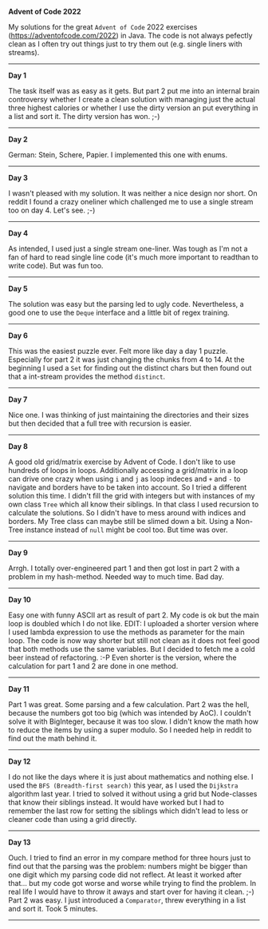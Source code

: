 **Advent of Code 2022**

My solutions for the great `Advent of Code` 2022 exercises (https://adventofcode.com/2022) in Java. The code is not always pefectly clean as I often try out things just to try them out (e.g. single liners with streams).

---

**Day 1**

The task itself was as easy as it gets. But part 2 put me into an internal brain controversy whether I create a clean solution with managing just the actual three highest calories or whether I use the dirty version an put everything in a list and sort it. The dirty version has won. ;-)

---

**Day 2**

German: Stein, Schere, Papier. I implemented this one with enums.

---

**Day 3**

I wasn't pleased  with my solution. It was neither a nice design nor short. On reddit I found a crazy oneliner which challenged me to use a single stream too on day 4. Let's see. ;-)

---

**Day 4**

As intended, I used just a single stream one-liner. Was tough as I'm not a fan of hard to read single line code (it's much more important to readthan to write code). But was fun too.

---

**Day 5**

The solution was easy but the parsing led to ugly code. Nevertheless, a good one to use the `Deque` interface and a little bit of regex training.

---

**Day 6**

This was the easiest puzzle ever. Felt more like day a day 1 puzzle. Especially for part 2 it was just changing the chunks from 4 to 14. At the beginning I used a `Set` for finding out the distinct chars but then found out that a int-stream provides the method `distinct`.

---

**Day 7**

Nice one. I was thinking of just maintaining the directories and their sizes but then decided that a full tree with recursion is easier.

---

**Day 8**

A good old grid/matrix exercise by Advent of Code. I don't like to use hundreds of loops in loops. Additionally accessing a grid/matrix in a loop can drive one crazy when using `i` and `j` as loop indeces and `+` and `-` to navigate and borders have to be taken into account. So I tried a different solution this time. I didn't fill the grid with integers but with instances of my own class `Tree` which all know their siblings. In that class I used recursion to calculate the solutions. So I didn't have to mess around with indices and borders. My Tree class can maybe still be slimed down a bit. Using a Non-Tree instance instead of `null` might be cool too. But time was over.

---

**Day 9**

Arrgh. I totally over-engineered part 1 and then got lost in part 2 with a problem in my hash-method. Needed way to much time. Bad day.

---

**Day 10**

Easy one with funny ASCII art as result of part 2. My code is ok but the main loop is doubled which I do not like. EDIT: I uploaded a shorter version where I used lambda expression to use the methods as parameter for the main loop. The code is now way shorter but still not clean as it does not feel good that both methods use the same variables. But I decided to fetch me a cold beer instead of refactoring. :-P
Even shorter is the version, where the calculation for part 1 and 2 are done in one method.

---

**Day 11**

Part 1 was great. Some parsing and a few calculation. Part 2 was the hell, because the numbers got too big (which was intended by AoC). I couldn't solve it with BigInteger, because it was too slow. I didn't know the math how to reduce the items by using a super modulo. So I needed help in reddit to find out the math behind it.

---

**Day 12**

I do not like the days where it is just about mathematics and nothing else. I used the `BFS (Breadth-first search)` this year, as I used the `Dijkstra` algorithm last year. I tried to solved it without using a grid but Node-classes that know their siblings instead. It would have worked but I had to remember the last row for setting the siblings which didn't lead to less or cleaner code than using a grid directly.

---

**Day 13**

Ouch. I tried to find an error in my compare  method for three hours just to find out that the parsing was the problem: numbers might be bigger than one digit which my parsing code did not reflect. At least it worked after that... but my code got worse and worse while trying to find the problem. In real life I would have to throw it aways and start over for having it clean. ;-)
Part 2 was easy. I just introduced a `Comparator`, threw everything in a list and sort it. Took 5 minutes.

---